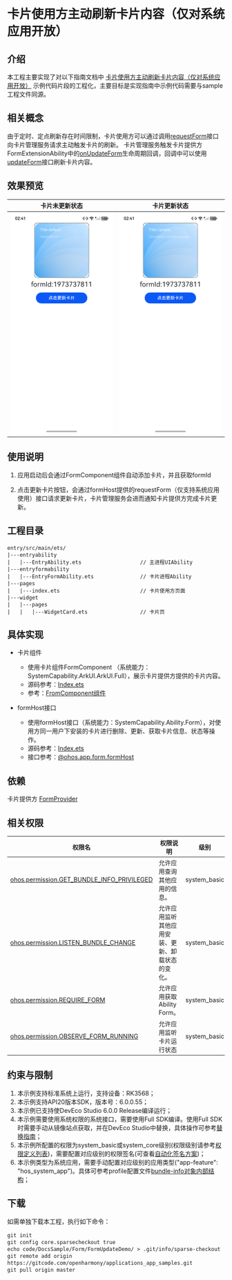 # 卡片使用方主动刷新卡片内容（仅对系统应用开放）

## 介绍

本工程主要实现了对以下指南文档中 [卡片使用方主动刷新卡片内容（仅对系统应用开放）](https://gitcode.com/openharmony/docs/blob/master/zh-cn/application-dev/form/arkts-ui-widget-active-refresh.md#%E5%8D%A1%E7%89%87%E4%BD%BF%E7%94%A8%E6%96%B9%E4%B8%BB%E5%8A%A8%E5%88%B7%E6%96%B0%E5%8D%A1%E7%89%87%E5%86%85%E5%AE%B9%E4%BB%85%E5%AF%B9%E7%B3%BB%E7%BB%9F%E5%BA%94%E7%94%A8%E5%BC%80%E6%94%BE) 示例代码片段的工程化，主要目标是实现指南中示例代码需要与sample工程文件同源。


## 相关概念

由于定时、定点刷新存在时间限制，卡片使用方可以通过调用[requestForm](https://gitcode.com/openharmony/docs/blob/master/zh-cn/application-dev/reference/apis-form-kit/js-apis-app-form-formHost-sys.md#requestform)接口向卡片管理服务请求主动触发卡片的刷新。
卡片管理服务触发卡片提供方FormExtensionAbility中的[onUpdateForm](https://gitcode.com/openharmony/docs/blob/master/zh-cn/application-dev/reference/apis-form-kit/js-apis-app-form-formExtensionAbility.md#formextensionabilityonupdateform)生命周期回调，回调中可以使用[updateForm](https://gitcode.com/openharmony/docs/blob/master/zh-cn/application-dev/reference/apis-form-kit/js-apis-app-form-formProvider.md#formproviderupdateform)接口刷新卡片内容。

## 效果预览

| 卡片未更新状态                                 | 卡片更新状态                                    |
|-----------------------------------------|-------------------------------------------|
| ![image](./screenshots/formupdate1.png) | ![image](./screenshots/formupdate2.png) |

## 使用说明

1. 应用启动后会通过FormComponent组件自动添加卡片，并且获取formId

2. 点击更新卡片按钮，会通过formHost提供的requestForm（仅支持系统应用使用）接口请求更新卡片，卡片管理服务会进而通知卡片提供方完成卡片更新。


## 工程目录

```
entry/src/main/ets/
|---entryability
|   |---EntryAbility.ets                   // 主进程UIAbility
|---entryformability
|   |---EntryFormAbility.ets               // 卡片进程Ability
|---pages
|   |---index.ets                          // 卡片使用方页面
|---widget
|   |---pages
|   |   |---WidgetCard.ets                 // 卡片页
```

## 具体实现

* 卡片组件
  * 使用卡片组件FormComponent （系统能力：SystemCapability.ArkUI.ArkUI.Full），展示卡片提供方提供的卡片内容。
  * 源码参考：[Index.ets](./entry/src/main/ets/pages/Index.ets)
  * 参考：[FromComponent组件](https://gitee.com/openharmony/docs/blob/master/zh-cn/application-dev/reference/apis-arkui/arkui-ts/ts-basic-components-formcomponent-sys.md)

* formHost接口
  * 使用formHost接口（系统能力：SystemCapability.Ability.Form），对使用方同一用户下安装的卡片进行删除、更新、获取卡片信息、状态等操作。
  * 源码参考：[Index.ets](./entry/src/main/ets/pages/Index.ets)
  * 接口参考：[@ohos.app.form.formHost](https://gitee.com/openharmony/docs/blob/master/zh-cn/application-dev/reference/apis-form-kit/js-apis-app-form-formHost-sys.md)


## 依赖

卡片提供方 [FormProvider](../FormProvider/)

## 相关权限

| 权限名                                     | 权限说明                                         | 级别         |
| ------------------------------------------ | ------------------------------------------------ | ------------ |
| [ohos.permission.GET_BUNDLE_INFO_PRIVILEGED](https://docs.openharmony.cn/pages/v4.0/zh-cn/application-dev/security/permission-list.md#ohospermissiongetbundleinfoprivileged) | 允许应用查询其他应用的信息。                     | system_basic |
| [ohos.permission.LISTEN_BUNDLE_CHANGE](https://docs.openharmony.cn/pages/v4.0/zh-cn/application-dev/security/permission-list.md#ohospermissionlistenbundlechange)      | 允许应用监听其他应用安装、更新、卸载状态的变化。 | system_basic |
| [ohos.permission.REQUIRE_FORM](https://docs.openharmony.cn/pages/v4.0/zh-cn/application-dev/security/permission-list.md#ohospermissionrequireform)               | 允许应用获取Ability Form。                       | system_basic |
| [ohos.permission.OBSERVE_FORM_RUNNING](https://docs.openharmony.cn/pages/v4.0/zh-cn/application-dev/security/permission-list.md#ohospermissionobserveformrunning)       | 允许应用监听卡片运行状态                      | system_basic |

## 约束与限制

1. 本示例支持标准系统上运行，支持设备：RK3568；
2. 本示例支持API20版本SDK，版本号：6.0.0.55；
3. 本示例已支持使DevEco Studio 6.0.0 Release编译运行；
4. 本示例需要使用系统权限的系统接口，需要使用Full SDK编译。使用Full SDK时需要手动从镜像站点获取，并在DevEco Studio中替换，具体操作可参考[替换指南](https://docs.openharmony.cn/pages/v4.1/zh-cn/application-dev/faqs/full-sdk-switch-guide.md)；
5. 本示例所配置的权限为system_basic或system_core级别(权限级别请参考[权限定义列表](https://gitee.com/openharmony/docs/blob/OpenHarmony-5.0.1-Release/zh-cn/application-dev/security/AccessToken/permissions-for-system-apps.md))，需要配置对应级别的权限签名(可查看[自动化签名方案](https://gitcode.com/openharmony/docs/blob/master/zh-cn/application-dev/security/hapsigntool-overview.md))；
6. 本示例类型为系统应用，需要手动配置对应级别的应用类型("app-feature": "hos_system_app")。具体可参考profile配置文件[bundle-info对象内部结构]( https://gitee.com/openharmony/docs/blob/eb73c9e9dcdd421131f33bb8ed6ddc030881d06f/zh-cn/application-dev/security/app-provision-structure.md#bundle-info%E5%AF%B9%E8%B1%A1%E5%86%85%E9%83%A8%E7%BB%93%E6%9E%84 )；

## 下载

如需单独下载本工程，执行如下命令：

```git
git init
git config core.sparsecheckout true
echo code/DocsSample/Form/FormUpdateDemo/ > .git/info/sparse-checkout
git remote add origin https://gitcode.com/openharmony/applications_app_samples.git
git pull origin master
```
